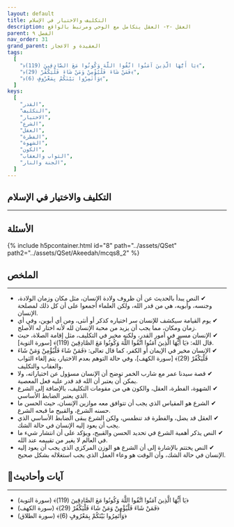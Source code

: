 ```yaml
---
layout: default
title: التكليف والاختيار في الإسلام
description: العقل -٢- العقل يتكامل مع الوحي ومرتبط بالواقع
parent: الفصل ٩
nav_order: 31
grand_parent: العقيدة و الاعجاز
tags:
  [
    "﴿يَا أَيُّهَا الَّذِينَ آمَنُوا اتَّقُوا اللَّهَ وَكُونُوا مَعَ الصَّادِقِينَ (119)﴾",
    "﴿فَمَنْ شَاءَ فَلْيُؤْمِنْ وَمَنْ شَاءَ فَلْيَكْفُرْ (29)﴾",
    "﴿وَأْتَمِرُوا بَيْنَكُمْ بِمَعْرُوفٍ (6)﴾",
  ]
keys:
  [
    "القدر",
    "التكليف",
    "الاختيار",
    "الشرع",
    "العقل",
    "الفطرة",
    "الشهوة",
    "الكون",
    "الثواب والعقاب",
    "الجنة والنار",
  ]
---
```


## ‏التكليف والاختيار في الإسلام

---

## الأسئلة

{% include h5pcontainer.html id="8" path="../assets/QSet" path2="../assets/QSet/Akeedah/mcqs8_2" %}

## الملخص

---

- ‏✔ النص يبدأ بالحديث عن أن ظروف ولادة الإنسان، مثل مكان وزمان الولادة، وجنسه، وأبويه، هي من قدر الله، ولكن العلماء أجمعوا على أن كل ذلك لمصلحة الإنسان.
- ‏✔ يوم القيامة سيكشف للإنسان سر اختياره كذكر أو أنثى، ومن أي أبوين، وفي أي زمان ومكان، مما يجب أن يزيد من محبة الإنسان لله لأنه اختار له الأصلح.
- ‏✔ الإنسان مسير في أمور القدر، ولكنه مخير في التكليف، مثل إقامة الصلاة، حيث قال الله: ﴿يَا أَيُّهَا الَّذِينَ آمَنُوا اتَّقُوا اللَّهَ وَكُونُوا مَعَ الصَّادِقِينَ (119)﴾ [سورة التوبة].
- ‏✔ الإنسان مخير في الإيمان أو الكفر، كما قال تعالى: ﴿فَمَنْ شَاءَ فَلْيُؤْمِنْ وَمَنْ شَاءَ فَلْيَكْفُرْ (29)﴾ [سورة الكهف]، وفي حالة التوهم بعدم الاختيار، يتم إلغاء الثواب والعقاب والتكليف.
- ‏✔ قصة سيدنا عمر مع شارب الخمر توضح أن الإنسان مسؤول عن اختياراته، ولا يمكن أن يعتبر أن الله قد قدر عليه فعل المعصية.
- ‏✔ الشهوة، الفطرة، العقل، والكون هي من مقومات التكليف، بالإضافة إلى الشرع الذي يعتبر الضابط الأساسي.
- ‏✔ الشرع هو المقياس الذي يجب أن تتوافق معه موازين الإنسان، حيث الحسن ما حسنه الشرع، والقبيح ما قبحه الشرع.
- ‏✔ العقل قد يضل، والفطرة قد تنطمس، ولكن الشرع يبقى الضابط الأساسي الذي يجب أن يعود إليه الإنسان في حالة الشك.
- ‏✔ النص يذكر أهمية الشرع في تحديد الحسن والقبيح، ويؤكد على أن انتشار شيء ما في العالم لا يغير من تقييمه عند الله.
- ‏✔ النص يختتم بالإشارة إلى أن الشرع هو الوزن المركزي الذي يجب أن يعود إليه الإنسان في حالة الشك، وأن الوقت هو وعاء العمل الذي يجب استغلاله بشكل صحيح.

## 📜آيات وأحاديث

---

- ‏﴿يَا أَيُّهَا الَّذِينَ آمَنُوا اتَّقُوا اللَّهَ وَكُونُوا مَعَ الصَّادِقِينَ (119)﴾ (سورة التوبة)
- ‏﴿فَمَنْ شَاءَ فَلْيُؤْمِنْ وَمَنْ شَاءَ فَلْيَكْفُرْ (29)﴾ (سورة الكهف)
- ‏﴿وَأْتَمِرُوا بَيْنَكُمْ بِمَعْرُوفٍ (6)﴾ (سورة الطلاق)
